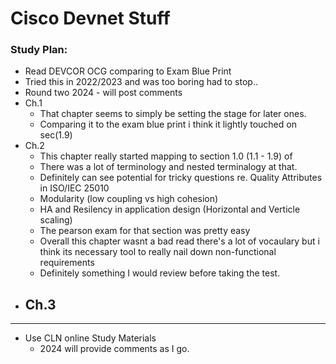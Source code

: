 # Cisco Devnet Stuff

### Study Plan:
- Read DEVCOR OCG comparing to Exam Blue Print
- Tried this in 2022/2023 and was too boring had to stop..
- Round two 2024 - will post comments
- Ch.1
	- That chapter seems to simply be setting the stage for later ones.
	- Comparing it to the exam blue print i think it lightly touched on sec(1.9)
- Ch.2 
	- This chapter really started mapping to section 1.0 (1.1 - 1.9) of
	- There was a lot of terminology and nested terminalogy at that.
	- Definitely can see potential for tricky questions re. Quality Attributes in ISO/IEC 25010	
 	- Modularity (low coupling vs high cohesion)
  	- HA and Resilency in application design (Horizontal and Verticle scaling)
  	- The pearson exam for that section was pretty easy
  	- Overall this chapter wasnt a bad read there's a lot of vocaulary but i think its necessary tool to really nail down non-functional requirements
  	- Definitely something I would review before taking the test. 
- Ch.3
	- 

---

- Use CLN online Study Materials
	- 2024 will provide comments as I go.

